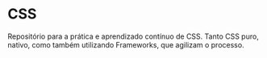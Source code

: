 # CSS
Repositório para a prática e aprendizado contínuo de CSS.
Tanto CSS puro, nativo, como também utilizando Frameworks, que agilizam o processo.
